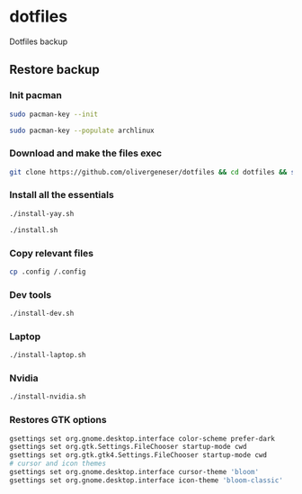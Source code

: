 # dotfiles
Dotfiles backup

<h2>Restore backup</h2>

### Init pacman
```bash
sudo pacman-key --init
```
```bash
sudo pacman-key --populate archlinux
```

### Download and make the files exec
```bash
git clone https://github.com/olivergeneser/dotfiles && cd dotfiles && sudo chmod +x *.sh
```

### Install all the essentials
```bash
./install-yay.sh
```
```bash
./install.sh
```

### Copy relevant files
```bash
cp .config /.config
```

### Dev tools
```bash
./install-dev.sh
```

### Laptop
```bash
./install-laptop.sh
```

### Nvidia 
```bash
./install-nvidia.sh
```





### Restores GTK options
```bash
gsettings set org.gnome.desktop.interface color-scheme prefer-dark
gsettings set org.gtk.Settings.FileChooser startup-mode cwd
gsettings set org.gtk.gtk4.Settings.FileChooser startup-mode cwd
# cursor and icon themes
gsettings set org.gnome.desktop.interface cursor-theme 'bloom'
gsettings set org.gnome.desktop.interface icon-theme 'bloom-classic'
```

